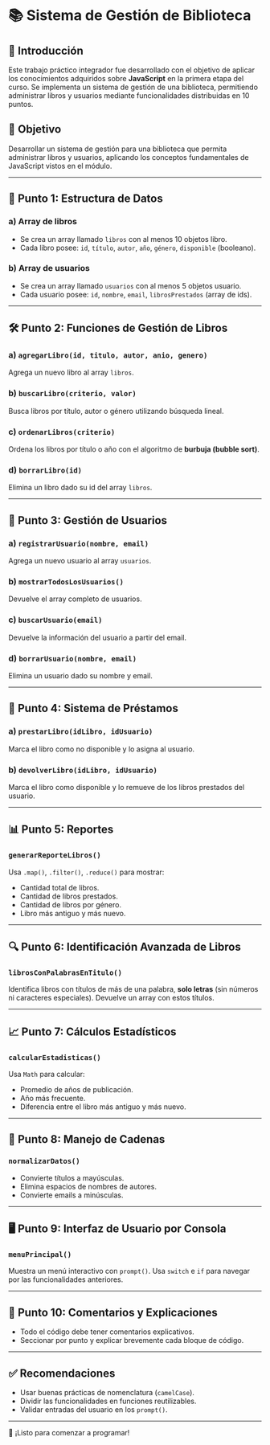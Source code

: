
# 📚 Sistema de Gestión de Biblioteca

## 📝 Introducción
Este trabajo práctico integrador fue desarrollado con el objetivo de aplicar los conocimientos adquiridos sobre **JavaScript** en la primera etapa del curso. Se implementa un sistema de gestión de una biblioteca, permitiendo administrar libros y usuarios mediante funcionalidades distribuidas en 10 puntos.

## 🎯 Objetivo
Desarrollar un sistema de gestión para una biblioteca que permita administrar libros y usuarios, aplicando los conceptos fundamentales de JavaScript vistos en el módulo.

---

## 🔢 Punto 1: Estructura de Datos

### a) Array de libros
- Se crea un array llamado `libros` con al menos 10 objetos libro.
- Cada libro posee: `id`, `título`, `autor`, `año`, `género`, `disponible` (booleano).

### b) Array de usuarios
- Se crea un array llamado `usuarios` con al menos 5 objetos usuario.
- Cada usuario posee: `id`, `nombre`, `email`, `librosPrestados` (array de ids).

---

## 🛠 Punto 2: Funciones de Gestión de Libros

### a) `agregarLibro(id, titulo, autor, anio, genero)`
Agrega un nuevo libro al array `libros`.

### b) `buscarLibro(criterio, valor)`
Busca libros por título, autor o género utilizando búsqueda lineal.

### c) `ordenarLibros(criterio)`
Ordena los libros por título o año con el algoritmo de **burbuja (bubble sort)**.

### d) `borrarLibro(id)`
Elimina un libro dado su id del array `libros`.

---

## 👥 Punto 3: Gestión de Usuarios

### a) `registrarUsuario(nombre, email)`
Agrega un nuevo usuario al array `usuarios`.

### b) `mostrarTodosLosUsuarios()`
Devuelve el array completo de usuarios.

### c) `buscarUsuario(email)`
Devuelve la información del usuario a partir del email.

### d) `borrarUsuario(nombre, email)`
Elimina un usuario dado su nombre y email.

---

## 🔄 Punto 4: Sistema de Préstamos

### a) `prestarLibro(idLibro, idUsuario)`
Marca el libro como no disponible y lo asigna al usuario.

### b) `devolverLibro(idLibro, idUsuario)`
Marca el libro como disponible y lo remueve de los libros prestados del usuario.

---

## 📊 Punto 5: Reportes

### `generarReporteLibros()`
Usa `.map()`, `.filter()`, `.reduce()` para mostrar:
- Cantidad total de libros.
- Cantidad de libros prestados.
- Cantidad de libros por género.
- Libro más antiguo y más nuevo.

---

## 🔍 Punto 6: Identificación Avanzada de Libros

### `librosConPalabrasEnTitulo()`
Identifica libros con títulos de más de una palabra, **solo letras** (sin números ni caracteres especiales). Devuelve un array con estos títulos.

---

## 📈 Punto 7: Cálculos Estadísticos

### `calcularEstadisticas()`
Usa `Math` para calcular:
- Promedio de años de publicación.
- Año más frecuente.
- Diferencia entre el libro más antiguo y más nuevo.

---

## 🧹 Punto 8: Manejo de Cadenas

### `normalizarDatos()`
- Convierte títulos a mayúsculas.
- Elimina espacios de nombres de autores.
- Convierte emails a minúsculas.

---

## 🖥 Punto 9: Interfaz de Usuario por Consola

### `menuPrincipal()`
Muestra un menú interactivo con `prompt()`. Usa `switch` e `if` para navegar por las funcionalidades anteriores.

---

## 💬 Punto 10: Comentarios y Explicaciones

- Todo el código debe tener comentarios explicativos.
- Seccionar por punto y explicar brevemente cada bloque de código.

---

## ✅ Recomendaciones
- Usar buenas prácticas de nomenclatura (`camelCase`).
- Dividir las funcionalidades en funciones reutilizables.
- Validar entradas del usuario en los `prompt()`.

---

🚀 ¡Listo para comenzar a programar!
